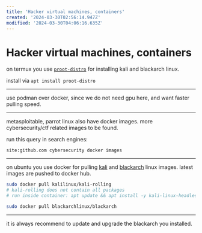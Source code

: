 ```yaml
---
title: 'Hacker virtual machines, containers'
created: '2024-03-30T02:56:14.947Z'
modified: '2024-03-30T04:06:16.635Z'
---
```


# Hacker virtual machines, containers

on termux you use [`proot-distro`](https://github.com/termux/proot-distro) for installing kali and blackarch linux.

install via  `apt install proot-distro`

---

use podman over docker, since we do not need gpu here, and want faster pulling speed.

---

metasploitable, parrot linux also have docker images. more cybersecurity/ctf related images to be found.

run this query in search engines:
```
site:github.com cybersecurity docker images
```

---

on ubuntu you use docker for pulling [kali](https://www.kali.org/docs/containers/official-kalilinux-docker-images/) and [blackarch](https://github.com/BlackArch/blackarch-docker) linux images. latest images are pushed to docker hub.

```bash
sudo docker pull kalilinux/kali-rolling 
# kali-rolling does not contain all packages
# run inside container: apt update && apt install -y kali-linux-headless

sudo docker pull blackarchlinux/blackarch
```

---

it is always recommend to update and upgrade the blackarch you installed.
